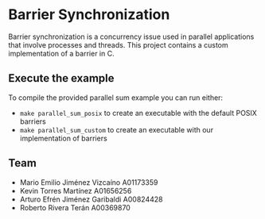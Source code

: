 # Barrier Synchronization

Barrier synchronization is a concurrency issue used in parallel applications that involve processes and threads. This
project contains a custom implementation of a barrier in C.

## Execute the example

To compile the provided parallel sum example you can run either:

- `make parallel_sum_posix` to create an executable with the default POSIX barriers
- `make parallel_sum_custom` to create an executable with our implementation of barriers

## Team

- Mario Emilio Jiménez Vizcaíno A01173359
- Kevin Torres Martínez A01656256
- Arturo Efrén Jiménez Garibaldi A00824428
- Roberto Rivera Terán A00369870
